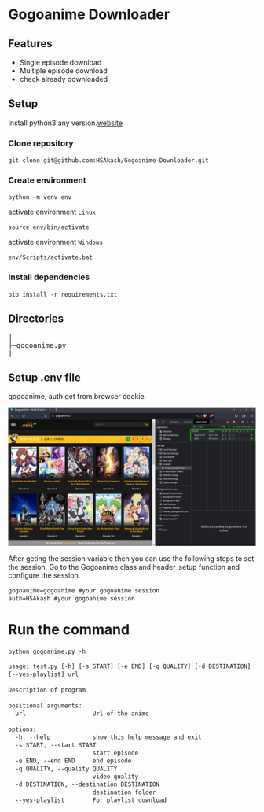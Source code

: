 # Gogoanime Downloader

## Features
* Single episode download
* Multiple episode download
* check already downloaded

## Setup
Install python3 any version.[website](https://www.python.org/)
### Clone repository
```
git clone git@github.com:HSAkash/Gogoanime-Downloader.git
```
### Create environment
```
python -m venv env
```
activate environment `Linux`
```
source env/bin/activate
```
activate environment `Windows`
```
env/Scripts/activate.bat
```
### Install dependencies
```
pip install -r requirements.txt
```

## Directories
<pre>
│  
├─gogoanime.py
|
</pre>

## Setup .env file
gogoanime, auth get from browser cookie.
<p>
<img src='pic/gogoanime.png'/>
<p>
After geting the session variable then you can use the following steps to set the session.
Go to the Gogoanime class and header_setup function and configure the session.

```
gogoanime=gogoanime #your gogoanime session 
auth=HSAkash #your gogoanime session 
```

# Run the command
```
python gogoanime.py -h
```
```
usage: test.py [-h] [-s START] [-e END] [-q QUALITY] [-d DESTINATION] [--yes-playlist] url

Description of program

positional arguments:
  url                   Url of the anime

options:
  -h, --help            show this help message and exit
  -s START, --start START
                        start episode
  -e END, --end END     end episode
  -q QUALITY, --quality QUALITY
                        video quality
  -d DESTINATION, --destination DESTINATION
                        destination folder
  --yes-playlist        For playlist download
```
